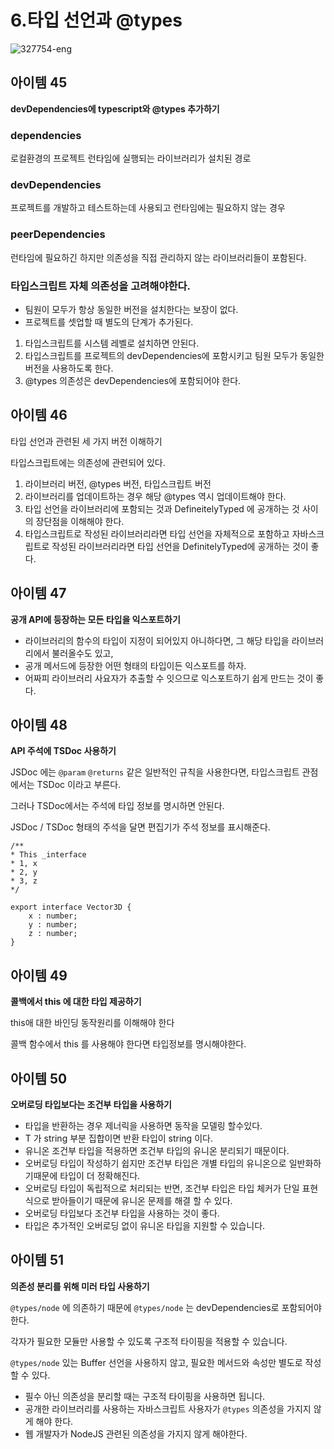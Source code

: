 # 6.타입 선언과 @types

![327754-eng](https://user-images.githubusercontent.com/34502254/168100406-8929de59-6ccb-4f91-981f-f520586eaf70.png)

## 아이템 45

**devDependencies에 typescript와 @types 추가하기**

### dependencies

로컬환경의 프로젝트 런타임에 실행되는 라이브러리가 설치된 경로

### devDependencies

프로젝트를 개발하고 테스트하는데 사용되고 런타임에는 필요하지 않는 경우

### peerDependencies

런타임에 필요하긴 하지만 의존성을 직접 관리하지 않는 라이브러리들이 포함된다.

### 타입스크립트 자체 의존성을 고려해야한다.

- 팀원이 모두가 항상 동일한 버전을 설치한다는 보장이 없다.
- 프로젝트를 셋업할 때 별도의 단계가 추가된다.

1. 타입스크립트를 시스템 레벨로 설치하면 안된다.
2. 타입스크립트를 프로젝트의 devDependencies에 포함시키고 팀원 모두가 동일한 버전을 사용하도록 한다.
3. @types 의존성은 devDependencies에 포함되어야 한다.

## 아이템 46

타입 선언과 관련된 세 가지 버전 이해하기

타입스크립트에는 의존성에 관련되어 있다.

1. 라이브러리 버전, @types 버전, 타입스크립트 버전
2. 라이브러리를 업데이트하는 경우 해당 @types 역시 업데이트해야 한다.
3. 타입 선언을 라이브러리에 포함되는 것과 DefineitelyTyped 에 공개하는 것 사이의 장단점을 이해해야 한다.
4. 타입스크립트로 작성된 라이브러리라면 타입 선언을 자체적으로 포함하고 자바스크립트로 작성된 라이브러리라면 타입 선언을 DefinitelyTyped에 공개하는 것이 좋다.

## 아이템 47

**공개 API에 등장하는 모든 타입을 익스포트하기**

- 라이브러리의 함수의 타입이 지정이 되어있지 아니하다면, 그 해당 타입을 라이브러리에서 불러올수도 있고,
- 공개 메서드에 등장한 어떤 형태의 타입이든 익스포트를 하자.
- 어짜피 라이브러리 사요자가 추출할 수 잇으므로 익스포트하기 쉽게 만드는 것이 좋다.
## 아이템 48

**API 주석에 TSDoc 사용하기**

JSDoc 에는 `@param` `@returns` 같은 일반적인 규칙을 사용한다면, 타입스크립트 관점에서는 TSDoc 이라고 부른다.

그러나 TSDoc에서는 주석에 타입 정보를 명시하면 안된다.

JSDoc / TSDoc 형태의 주석을 달면 편집기가 주석 정보를 표시해준다.

```tsx
/**
* This _interface
* 1, x
* 2, y
* 3, z
*/

export interface Vector3D {
	x : number;
	y : number;
	z : number;
}
```

## 아이템 49

**콜백에서 this 에 대한 타입 제공하기**

 

this애 대한 바인딩 동작원리를 이해해야 한다 

콜백 함수에서  this 를 사용해야 한다면  타입정보를  명시해야한다.


## 아이템 50

**오버로딩 타입보다는 조건부 타입을 사용하기** 

- 타입을 반환하는 경우 제너릭을 사용하면 동작을 모델링 할수있다.
- T 가 string 부분 집합이면 반환 타입이 string 이다.
- 유니온  조건부 타입을 적용하면 조건부 타입의 유니온 분리되기 때문이다.
- 오버로딩 타입이 작성하기 쉽지만 조건부 타입은 개별 타입의 유니온으로  일반화하기때문에 타입이 더 정확해진다.
- 오버로딩 타입이 독립적으로 처리되는 반면, 조건부 타입은 타입 체커가 단일 표현식으로 받아들이기 때문에 유니온 문제를 해결 할 수 있다.
- 오버로딩 타입보다 조건부 타입을 사용하는 것이 좋다.
- 타입은 추가적인 오버로딩 없이 유니온 타입을 지원할 수 있습니다.

## 아이템 51

**의존성 분리를 위해 미러 타입 사용하기**

`@types/node` 에 의존하기 때문에 `@types/node` 는 devDependencies로 포함되어야 한다. 

각자가 필요한 모듈만 사용할 수 있도록 구조적 타이핑을 적용할 수 있습니다.

`@types/node` 있는 Buffer 선언을 사용하지 않고, 필요한 메서드와 속성만 별도로 작성할 수 있다.

- 필수 아닌 의존성을 분리할 때는 구조적 타이핑을 사용하면 됩니다.
- 공개한 라이브러리를 사용하는 자바스크립트 사용자가 `@types` 의존성을 가지지 않게 해야 한다.
- 웹 개발자가 NodeJS 관련된 의존성을 가지지 않게 해야한다.
